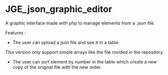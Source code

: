 # JGE_json_graphic_editor

A graphic interface made with php to manage elements from a .json file.

Features :

- The user can upload a json file and see it in a table.

This version only support simple arrays like the file rovided in the repository

- The user can sort element by number in the table which create a new copy of the original file with the new order.
